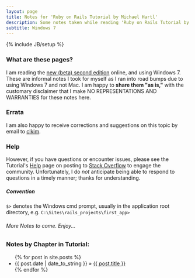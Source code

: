 ```yaml
---
layout: page
title: Notes for 'Ruby on Rails Tutorial by Michael Hartl'
description: Some notes taken while reading 'Ruby on Rails Tutorial by Michael Hartl' using Windows 7
subtitle: Windows 7
---
```

{% include JB/setup %}

### What are these pages?
I am reading the [new (beta) second edition](http://ruby.railstutorial.org/) online, and using Windows 7. These are informal notes I took for myself as I ran into road bumps due to using Windows 7 and not Mac. I am happy to **share them "as is,"** with the customary disclaimer that I make NO REPRESENTATIONS AND WARRANTIES for these notes here.

### Errata
I am also happy to receive corrections and suggestions on this topic by email to [clkim](mailto:clkim@ieee.org).

### Help
However, if you have questions or encounter issues, please see the Tutorial's [Help](http://ruby.railstutorial.org/help) page on posting to [Stack Overflow](http://stackoverflow.com/) to engage the community. Unfortunately, I do *not* anticipate being able to respond to questions in a timely manner; thanks for understanding.

##### Convention
 `$>` denotes the Windows cmd prompt, usually in the application root directory, e.g. `C:\Sites\rails_projects\first_app>`

###### More Notes to come. Enjoy...
    
### Notes by Chapter in Tutorial:

<ul class="posts">
  {% for post in site.posts %}
    <li><span>{{ post.date | date_to_string }}</span> &raquo; <a href="{{ BASE_PATH }}{{ post.url }}">{{ post.title }}</a></li>
  {% endfor %}
</ul>
